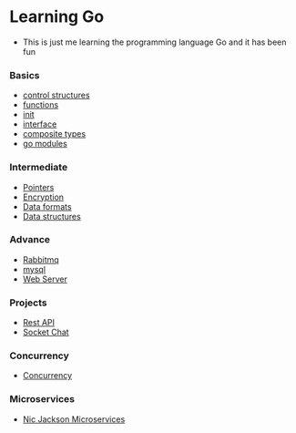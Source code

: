 # Learning Go

- This is just me learning the programming language Go and it has been fun

### Basics
- [control structures](./control-structure/)
- [functions](./function-go/)
- [init](./init-go)
- [interface](./interface-go)
- [composite types](./composite-types)
- [go modules](./go-modules)

### Intermediate
- [Pointers](./pointer-struct)
- [Encryption](./encryption-decryption)
- [Data formats](./data-formats)
- [Data structures](./data_structures) 

### Advance 
- [Rabbitmq](./RabbitMQ)
- [mysql](./mysql)
- [Web Server](./web-server)

### Projects
- [Rest API](./rest)
- [Socket Chat](./wsChat-Go)

### Concurrency
- [Concurrency](./concurrency-go)

### Microservices
- [Nic Jackson Microservices]()
